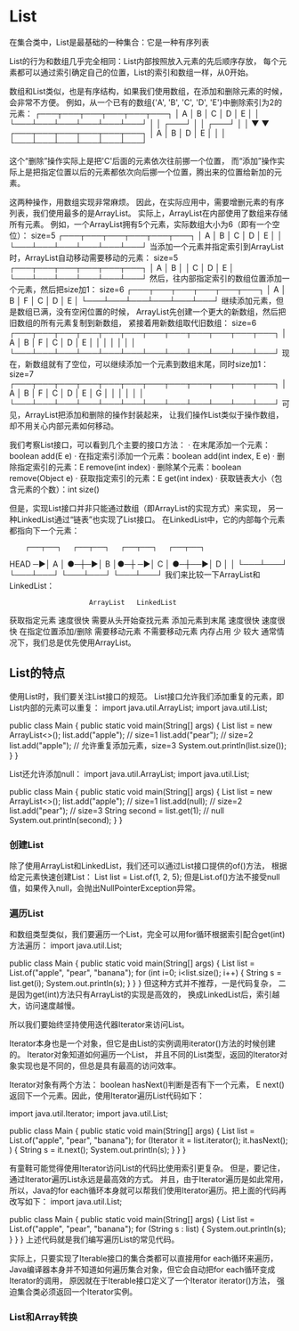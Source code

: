 # List
在集合类中，List是最基础的一种集合：它是一种有序列表

List的行为和数组几乎完全相同：List内部按照放入元素的先后顺序存放，
每个元素都可以通过索引确定自己的位置，List的索引和数组一样，从0开始。

数组和List类似，也是有序结构，如果我们使用数组，在添加和删除元素的时候，会非常不方便。
例如，从一个已有的数组{'A', 'B', 'C', 'D', 'E'}中删除索引为2的元素：
┌───┬───┬───┬───┬───┬───┐
│ A │ B │ C │ D │ E │   │
└───┴───┴───┴───┴───┴───┘
              │   │
          ┌───┘   │
          │   ┌───┘
          │   │
          ▼   ▼
┌───┬───┬───┬───┬───┬───┐
│ A │ B │ D │ E │   │   │
└───┴───┴───┴───┴───┴───┘

这个“删除”操作实际上是把'C'后面的元素依次往前挪一个位置，
而“添加”操作实际上是把指定位置以后的元素都依次向后挪一个位置，腾出来的位置给新加的元素。

这两种操作，用数组实现非常麻烦。
因此，在实际应用中，需要增删元素的有序列表，我们使用最多的是ArrayList。
实际上，ArrayList在内部使用了数组来存储所有元素。
例如，一个ArrayList拥有5个元素，实际数组大小为6（即有一个空位）：
size=5
┌───┬───┬───┬───┬───┬───┐
│ A │ B │ C │ D │ E │   │
└───┴───┴───┴───┴───┴───┘
当添加一个元素并指定索引到ArrayList时，ArrayList自动移动需要移动的元素：
size=5
┌───┬───┬───┬───┬───┬───┐
│ A │ B │   │ C │ D │ E │
└───┴───┴───┴───┴───┴───┘
然后，往内部指定索引的数组位置添加一个元素，然后把size加1：
size=6
┌───┬───┬───┬───┬───┬───┐
│ A │ B │ F │ C │ D │ E │
└───┴───┴───┴───┴───┴───┘
继续添加元素，但是数组已满，没有空闲位置的时候，
ArrayList先创建一个更大的新数组，然后把旧数组的所有元素复制到新数组，
紧接着用新数组取代旧数组：
size=6
┌───┬───┬───┬───┬───┬───┬───┬───┬───┬───┬───┬───┐
│ A │ B │ F │ C │ D │ E │   │   │   │   │   │   │
└───┴───┴───┴───┴───┴───┴───┴───┴───┴───┴───┴───┘
现在，新数组就有了空位，可以继续添加一个元素到数组末尾，同时size加1：
size=7
┌───┬───┬───┬───┬───┬───┬───┬───┬───┬───┬───┬───┐
│ A │ B │ F │ C │ D │ E │ G │   │   │   │   │   │
└───┴───┴───┴───┴───┴───┴───┴───┴───┴───┴───┴───┘
可见，ArrayList把添加和删除的操作封装起来，
让我们操作List类似于操作数组，却不用关心内部元素如何移动。

我们考察List<E>接口，可以看到几个主要的接口方法：
 · 在末尾添加一个元素：boolean add(E e)
 · 在指定索引添加一个元素：boolean add(int index, E e)
 · 删除指定索引的元素：E remove(int index)
 · 删除某个元素：boolean remove(Object e)
 · 获取指定索引的元素：E get(int index)
 · 获取链表大小（包含元素的个数）：int size()

但是，实现List接口并非只能通过数组（即ArrayList的实现方式）来实现，
另一种LinkedList通过“链表”也实现了List接口。
在LinkedList中，它的内部每个元素都指向下一个元素：

        ┌───┬───┐   ┌───┬───┐   ┌───┬───┐   ┌───┬───┐
HEAD ─▶│ A │ ●─┼─▶│ B │●─┼ ─▶│ C │ ●─┼──▶│ D │   │
        └───┴───┘   └───┴───┘   └───┴───┘   └───┴───┘
我们来比较一下ArrayList和LinkedList：

	                    ArrayList	LinkedList
获取指定元素    	        速度很快	需要从头开始查找元素
添加元素到末尾	          速度很快	速度很快
在指定位置添加/删除	需要移动元素	不需要移动元素
内存占用	                      少	较大
通常情况下，我们总是优先使用ArrayList。

## List的特点
使用List时，我们要关注List接口的规范。
List接口允许我们添加重复的元素，即List内部的元素可以重复：
import java.util.ArrayList;
import java.util.List;

public class Main {
    public static void main(String[] args) {
        List<String> list = new ArrayList<>();
        list.add("apple"); // size=1
        list.add("pear"); // size=2
        list.add("apple"); // 允许重复添加元素，size=3
        System.out.println(list.size());
    }
}

List还允许添加null：
import java.util.ArrayList;
import java.util.List;

public class Main {
    public static void main(String[] args) {
        List<String> list = new ArrayList<>();
        list.add("apple"); // size=1
        list.add(null); // size=2
        list.add("pear"); // size=3
        String second = list.get(1); // null
        System.out.println(second);
    }
}

### 创建List
除了使用ArrayList和LinkedList，我们还可以通过List接口提供的of()方法，
根据给定元素快速创建List：
List<Integer> list = List.of(1, 2, 5);
但是List.of()方法不接受null值，如果传入null，会抛出NullPointerException异常。

### 遍历List
和数组类型类似，我们要遍历一个List，完全可以用for循环根据索引配合get(int)方法遍历：
import java.util.List;

public class Main {
    public static void main(String[] args) {
        List<String> list = List.of("apple", "pear", "banana");
        for (int i=0; i<list.size(); i++) {
            String s = list.get(i);
            System.out.println(s);
        }
    }
}
但这种方式并不推荐，一是代码复杂，
二是因为get(int)方法只有ArrayList的实现是高效的，
换成LinkedList后，索引越大，访问速度越慢。

所以我们要始终坚持使用迭代器Iterator来访问List。

Iterator本身也是一个对象，但它是由List的实例调用iterator()方法的时候创建的。
Iterator对象知道如何遍历一个List，
并且不同的List类型，返回的Iterator对象实现也是不同的，但总是具有最高的访问效率。

Iterator对象有两个方法：
boolean hasNext()判断是否有下一个元素，
E next()返回下一个元素。因此，使用Iterator遍历List代码如下：

import java.util.Iterator;
import java.util.List;

public class Main {
    public static void main(String[] args) {
        List<String> list = List.of("apple", "pear", "banana");
        for (Iterator<String> it = list.iterator(); it.hasNext(); ) {
            String s = it.next();
            System.out.println(s);
        }
    }
}

有童鞋可能觉得使用Iterator访问List的代码比使用索引更复杂。
但是，要记住，通过Iterator遍历List永远是最高效的方式。
并且，由于Iterator遍历是如此常用，
所以，Java的for each循环本身就可以帮我们使用Iterator遍历。把上面的代码再改写如下：
import java.util.List;

public class Main {
    public static void main(String[] args) {
        List<String> list = List.of("apple", "pear", "banana");
        for (String s : list) {
            System.out.println(s);
        }
    }
}
上述代码就是我们编写遍历List的常见代码。

实际上，只要实现了Iterable接口的集合类都可以直接用for each循环来遍历，
Java编译器本身并不知道如何遍历集合对象，但它会自动把for each循环变成Iterator的调用，
原因就在于Iterable接口定义了一个Iterator<E> iterator()方法，
强迫集合类必须返回一个Iterator实例。

### List和Array转换


















































